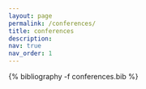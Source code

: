 ```yaml
---
layout: page
permalink: /conferences/
title: conferences
description: 
nav: true
nav_order: 1
---
```

<!-- _pages/publications.md -->
<div class="conferences">

{% bibliography -f conferences.bib %}

</div>
